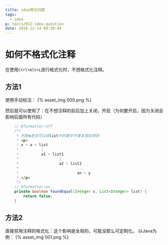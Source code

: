 ```yaml
---
title: idea常见问题
tags:
  - idea
p: tools/012-idea-question
date: 2018-12-14 09:30:49
---
```


# 如何不格式化注释
在使用`Ctrl+Alt+L`进行格式化时，不想格式化注释。

## 方法1
使用手动标注：
{% asset_img 000.png %}

然后就可以使用了：在不想注释的前后加上关闭，开启（为何要开启，因为关闭会影响后面所有代码）
```java
	// @formatter:off
	/**
	 * 判断x是否可以由list中的数字不重复相加得到
	 * <p>
	 * x = a + list
	 *          |
	 *          a1 + list1
	 *                  |
	 *                  a2 + list2
	 *                          ...
	 *                          an + y
	 * </p>
	 */
	// @formatter:on
	private boolean foundEqual(Integer x, List<Integer> list) {
		return false;
	}
```
## 方法2
直接禁用注释的格式化：这个影响是全局的，可能没那么可定制化。
以Java为例：
{% asset_img 001.png %}

